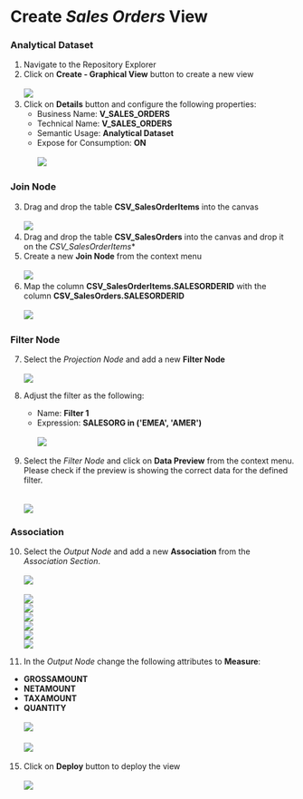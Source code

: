 # Create <i>Sales Orders</i> View

### Analytical Dataset
1. Navigate to the Repository Explorer
2. Click on **Create - Graphical View** button to create a new view
  <br><br>![](/exercises/ex2/images/create_in_repository_explorer.png)
3. Click on **Details** button and configure the following properties:
    - Business Name: **V_SALES_ORDERS**
    - Technical Name: **V_SALES_ORDERS**
    - Semantic Usage: **Analytical Dataset**
    - Expose for Consumption: **ON**
      <br><br>![](/exercises/ex3/images/create_sales_orders_ads_01.png)

### Join Node
3. Drag and drop the table **CSV_SalesOrderItems** into the canvas
  <br><br>![](/exercises/ex3/images/create_sales_orders_ads_02.png)
4. Drag and drop the table **CSV_SalesOrders** into the canvas and drop it on the *CSV_SalesOrderItems**
5. Create a new **Join Node** from the context menu 
  <br><br>![](/exercises/ex3/images/create_sales_orders_ads_03.png)
7. Map the column **CSV_SalesOrderItems.SALESORDERID** with the column **CSV_SalesOrders.SALESORDERID**
  <br><br>![](/exercises/ex3/images/create_sales_orders_ads_04.png)

### Filter Node
7. Select the *Projection Node* and add a new **Filter Node**
  <br><br>![](/exercises/ex3/images/create_sales_orders_ads_05.png)

8. Adjust the filter as the following:
    - Name: **Filter 1**
    - Expression: **SALESORG in ('EMEA', 'AMER')**
      <br><br>![](/exercises/ex3/images/create_sales_orders_ads_06.png)
      
9. Select the *Filter Node* and click on **Data Preview** from the context menu. Please check if the preview is showing the correct data for the defined filter.  
      <br><br>![](/exercises/ex3/images/create_sales_orders_ads_07.png) 
 
### Association
10. Select the *Output Node* and add a new **Association** from the *Association Section*. 
  <br><br>![](/exercises/ex3/images/create_sales_orders_ads_08.png)
  <br><br>![](/exercises/ex3/images/create_sales_orders_ads_09.png)
  <br>![](/exercises/ex3/images/create_sales_orders_ads_10.png)
  <br>![](/exercises/ex3/images/create_sales_orders_ads_11.png)
  <br>![](/exercises/ex3/images/create_sales_orders_ads_12.png)
  <br>![](/exercises/ex3/images/create_sales_orders_ads_13.png)
  <br>![](/exercises/ex3/images/create_sales_orders_ads_14.png)


14. In the *Output Node* change the following attributes to **Measure**:
  - **GROSSAMOUNT**
  - **NETAMOUNT**
  - **TAXAMOUNT**
  - **QUANTITY**
    <br><br>![](/exercises/ex3/images/create_sales_orders_ads_17.png)
    <br><br>![](/exercises/ex3/images/create_sales_orders_ads_07.png)
  
15. Click on **Deploy** button to deploy the view
  <br><br>![](/exercises/ex3/images/create_sales_orders_ads_14.png)


